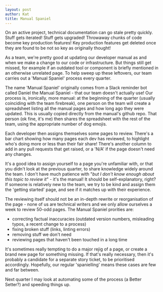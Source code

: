 ```yaml
---
layout: post
author: Kat
title: Manual Spaniel
---
```

On an active project, technical documentation can go stale pretty quickly. Stuff gets iterated! Stuff gets upgraded! Throwaway chunks of code become key production features! Key production features get deleted once they are found to be not so key as originally thought!

As a team, we're pretty good at updating our developer manual as and when we make a change to our code or infrastructure. But things still get missed, for example if an outdated tool or component is briefly mentioned in an otherwise unrelated page. To help sweep up these leftovers, our team carries out a 'Manual Spaniel' process every quarter. 

The name 'Manual Spaniel' originally comes from a Slack reminder bot called Daniel the Manual Spaniel - that our team doesn't actually use! Our process is, ironically, more manual: at the beginning of the quarter (usually coinciding with the team firebreak), one person on the team will create a spreadsheet listing all the manual pages and how long ago they were updated. This is usually copied directly from the manual's github repo. That person (ok fine, it's me) then shares the spreadsheet with the rest of the team, using the appropriate number of dog emojis.

Each developer then assigns themselves some pages to review. There's a bar chart showing how many pages each dev has reviewed, to highlight who's doing more or less than their fair share! There's another column to add in any pull requests that get raised, or a 'N/A' if the page doesn't need any changes.

It's a good idea to assign yourself to a page you're unfamiliar with, or that you didn't look at the previous quarter, to share knowledge widely around the team. I don't have much patience with "_but I don't know enough about this topic to review it_" - it's the manual! It should be self-explanatory, right? If someone is relatively new to the team, we try to be kind and assign them the 'getting started' page, and see if it matches up with their experience.

The reviewing itself should not be an in-depth rewrite or reorganisation of the page - none of us are technical writers and we only allow ourselves a week to review 50-odd pages. The Manual Spaniel prorities are: 

- correcting factual inaccuracies (outdated version numbers, misleading typos, a recent change to a process) 
- fixing broken stuff (links, linting errors) 
- removing stuff we don't need
- reviewing pages that haven't been touched in a long time 

It's sometimes really tempting to do a major rejig of a page, or create a brand new page for something missing. If that's really necessary, then it's probably a candidate for a separate story ticket, to be prioritised accordingly. Hopefully, our regular 'spanielling' means these cases are few and far between.

Next quarter I may look at automating some of the process (a Better Setter?) and speeding things up.
